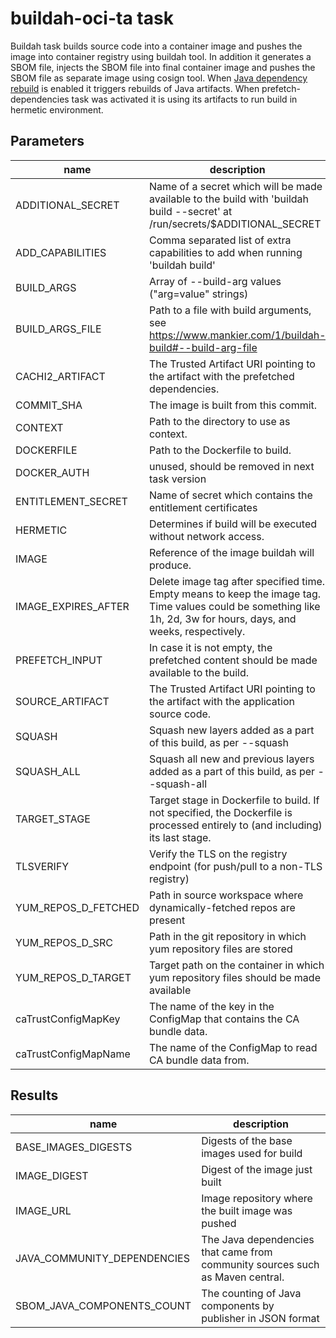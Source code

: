 # buildah-oci-ta task

Buildah task builds source code into a container image and pushes the image into container registry using buildah tool.
In addition it generates a SBOM file, injects the SBOM file into final container image and pushes the SBOM file as separate image using cosign tool.
When [Java dependency rebuild](https://redhat-appstudio.github.io/docs.stonesoup.io/Documentation/main/cli/proc_enabled_java_dependencies.html) is enabled it triggers rebuilds of Java artifacts.
When prefetch-dependencies task was activated it is using its artifacts to run build in hermetic environment.

## Parameters
|name|description|default value|required|
|---|---|---|---|
|ADDITIONAL_SECRET|Name of a secret which will be made available to the build with 'buildah build --secret' at /run/secrets/$ADDITIONAL_SECRET|does-not-exist|false|
|ADD_CAPABILITIES|Comma separated list of extra capabilities to add when running 'buildah build'|""|false|
|BUILD_ARGS|Array of --build-arg values ("arg=value" strings)|[]|false|
|BUILD_ARGS_FILE|Path to a file with build arguments, see https://www.mankier.com/1/buildah-build#--build-arg-file|""|false|
|CACHI2_ARTIFACT|The Trusted Artifact URI pointing to the artifact with the prefetched dependencies.|""|false|
|COMMIT_SHA|The image is built from this commit.|""|false|
|CONTEXT|Path to the directory to use as context.|.|false|
|DOCKERFILE|Path to the Dockerfile to build.|./Dockerfile|false|
|DOCKER_AUTH|unused, should be removed in next task version|""|false|
|ENTITLEMENT_SECRET|Name of secret which contains the entitlement certificates|etc-pki-entitlement|false|
|HERMETIC|Determines if build will be executed without network access.|false|false|
|IMAGE|Reference of the image buildah will produce.||true|
|IMAGE_EXPIRES_AFTER|Delete image tag after specified time. Empty means to keep the image tag. Time values could be something like 1h, 2d, 3w for hours, days, and weeks, respectively.|""|false|
|PREFETCH_INPUT|In case it is not empty, the prefetched content should be made available to the build.|""|false|
|SOURCE_ARTIFACT|The Trusted Artifact URI pointing to the artifact with the application source code.||true|
|SQUASH|Squash new layers added as a part of this build, as per --squash|false|false|
|SQUASH_ALL|Squash all new and previous layers added as a part of this build, as per --squash-all|false|false|
|TARGET_STAGE|Target stage in Dockerfile to build. If not specified, the Dockerfile is processed entirely to (and including) its last stage.|""|false|
|TLSVERIFY|Verify the TLS on the registry endpoint (for push/pull to a non-TLS registry)|true|false|
|YUM_REPOS_D_FETCHED|Path in source workspace where dynamically-fetched repos are present|fetched.repos.d|false|
|YUM_REPOS_D_SRC|Path in the git repository in which yum repository files are stored|repos.d|false|
|YUM_REPOS_D_TARGET|Target path on the container in which yum repository files should be made available|/etc/yum.repos.d|false|
|caTrustConfigMapKey|The name of the key in the ConfigMap that contains the CA bundle data.|ca-bundle.crt|false|
|caTrustConfigMapName|The name of the ConfigMap to read CA bundle data from.|trusted-ca|false|

## Results
|name|description|
|---|---|
|BASE_IMAGES_DIGESTS|Digests of the base images used for build|
|IMAGE_DIGEST|Digest of the image just built|
|IMAGE_URL|Image repository where the built image was pushed|
|JAVA_COMMUNITY_DEPENDENCIES|The Java dependencies that came from community sources such as Maven central.|
|SBOM_JAVA_COMPONENTS_COUNT|The counting of Java components by publisher in JSON format|

